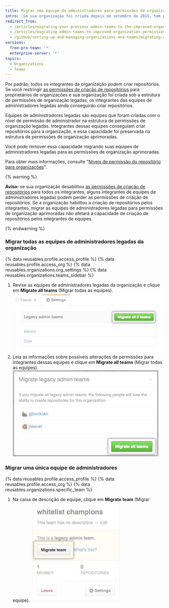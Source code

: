 ```yaml
---
title: Migrar uma equipe de administradores para permissões de organização aprimoradas
intro: 'Se sua organização foi criada depois de setembro de 2015, tem permissões de organização aprimoradas por padrão. Organizações criadas antes de setembro de 2015 podem precisar migrar proprietários e equipes de administradores antigos para o modelo de permissões aprimoradas. Integrantes de equipes de administradores legadas mantêm automaticamente a capacidade de criar repositórios até que as equipes sejam migradas para o modelo de permissões de organização aprimoradas.'
redirect_from:
  - /articles/migrating-your-previous-admin-teams-to-the-improved-organization-permissions/
  - /articles/migrating-admin-teams-to-improved-organization-permissions
  - /github/setting-up-and-managing-organizations-and-teams/migrating-admin-teams-to-improved-organization-permissions
versions:
  free-pro-team: '*'
  enterprise-server: '*'
topics:
  - Organizations
  - Teams
---
```


Por padrão, todos os integrantes da organização podem criar repositórios. Se você restringir [as permissões de criação de repositórios](/articles/restricting-repository-creation-in-your-organization) para proprietários de organizações e sua organização foi criada sob a estrutura de permissões de organização legadas, os integrantes das equipes de administradores legadas ainda conseguirão criar repositórios.

Equipes de administradores legadas são equipes que foram criadas com o nível de permissão de administrador na estrutura de permissões de organização legadas. Integrantes dessas equipes conseguiam criar repositórios para a organização, e essa capacidade foi preservada na estrutura de permissões de organização aprimoradas.

Você pode remover essa capacidade migrando suas equipes de administradores legadas para as permissões de organização aprimoradas.

Para obter mais informações, consulte "[Níveis de permissão do repositório para organizações](/articles/repository-permission-levels-for-an-organization)".

{% warning %}

**Aviso:** se sua organização desabilitou [as permissões de criação de repositórios](/articles/restricting-repository-creation-in-your-organization) para todos os integrantes, alguns integrantes de equipes de administradores legadas podem perder as permissões de criação de repositórios. Se a organização habilitou a criação de repositórios pelos integrantes, migrar as equipes de administradores legadas para permissões de organização aprimoradas não afetará a capacidade de criação de repositórios pelos integrantes de equipes.

{% endwarning %}

### Migrar todas as equipes de administradores legadas da organização

{% data reusables.profile.access_profile %}
{% data reusables.profile.access_org %}
{% data reusables.organizations.org_settings %}
{% data reusables.organizations.teams_sidebar %}
1. Revise as equipes de administradores legadas da organização e clique em **Migrate all teams** (Migrar todas as equipes). ![Botão Migrate all teams (Migrar todas as equipes)](/assets/images/help/teams/migrate-all-legacy-admin-teams.png)
1. Leia as informações sobre possíveis alterações de permissões para integrantes dessas equipes e clique em **Migrate all teams** (Migrar todas as equipes). ![Botão Confirm migration (Confirmar migração)](/assets/images/help/teams/confirm-migrate-all-legacy-admin-teams.png)

### Migrar uma única equipe de administradores

{% data reusables.profile.access_profile %}
{% data reusables.profile.access_org %}
{% data reusables.organizations.specific_team %}
1. Na caixa de descrição de equipe, clique em **Migrate team** (Migrar equipe). ![Botão Migrate team (Migrar equipe)](/assets/images/help/teams/migrate-a-legacy-admin-team.png)
